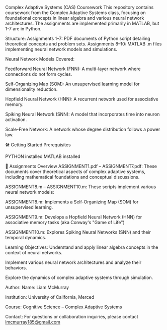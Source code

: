 Complex Adaptive Systems (CAS) Coursework
This repository contains coursework from the Complex Adaptive Systems class, focusing on foundational concepts in linear algebra and various neural network architectures. The assignments are implemented primarily in MATLAB, but 1-7 are in Python.​

Structure:
Assignments 1–7: PDF documents of Python script detailing theoretical concepts and problem sets.
Assignments 8–10: MATLAB .m files implementing neural network models and simulations.​

Neural Network Models Covered:

Feedforward Neural Network (FNN): A multi-layer network where connections do not form cycles.

Self-Organizing Map (SOM): An unsupervised learning model for dimensionality reduction.

Hopfield Neural Network (HNN): A recurrent network used for associative memory.

Spiking Neural Network (SNN): A model that incorporates time into neuron activation.

Scale-Free Network: A network whose degree distribution follows a power law.​

🛠️ Getting Started
Prerequisites

PYTHON installed
MATLAB installed 


📄 Assignments Overview
ASSIGNMENT1.pdf – ASSIGNMENT7.pdf: These documents cover theoretical aspects of complex adaptive systems, including mathematical foundations and conceptual discussions.​

ASSIGNMENT8.m – ASSIGNMENT10.m: These scripts implement various neural network models:

ASSIGNMENT8.m: Implements a Self-Organizing Map (SOM) for unsupervised learning.

ASSIGNMENT9.m: Develops a Hopfield Neural Network (HNN) for associative memory tasks (aka Conway's "Game of Life")

ASSIGNMENT10.m: Explores Spiking Neural Networks (SNN) and their temporal dynamics.​

Learning Objectives:
Understand and apply linear algebra concepts in the context of neural networks.

Implement various neural network architectures and analyze their behaviors.

Explore the dynamics of complex adaptive systems through simulation.​

Author:
Name: Liam McMurray

Institution: University of California, Merced

Course: Cognitive Science – Complex Adaptive Systems​

Contact:
For questions or collaboration inquiries, please contact lmcmurray185@gmail.com
